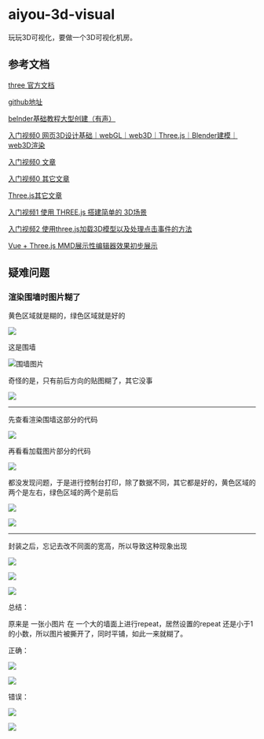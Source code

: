 # aiyou-3d-visual
玩玩3D可视化，要做一个3D可视化机房。

## 参考文档

[three 官方文档](https://threejs.org/docs/index.html#api/zh/)

[github地址](https://github.com/mrdoob/three.js)

[belnder基础教程大型创建（有声）](https://www.bilibili.com/video/BV1GK411P7M3?from=search&seid=13620439506336912099)

[入门视频0 网页3D设计基础｜webGL｜web3D｜Three.js｜Blender建模｜web3D渲染](https://www.bilibili.com/video/BV1U54y1i7Zf?p=2)

[入门视频0 文章](https://juejin.cn/post/6854573206708158471)

[入门视频0 其它文章](https://juejin.cn/post/6844903981450264584)

[Three.js其它文章](http://www.hewebgl.com/article/articledir/1)

[入门视频1 使用 THREE.js 搭建简单的 3D场景](https://www.bilibili.com/video/av78213651?spm_id_from=333.788.b_765f64657363.1)

[入门视频2 使用three.js加载3D模型以及处理点击事件的方法 ](https://www.bilibili.com/video/BV1ZJ411C7F6?from=search&seid=15885332407287474731)

[Vue + Three.js MMD展示性编辑器效果初步展示](https://www.bilibili.com/video/BV1Ef4y1D7WG/?spm_id_from=333.788.videocard.6)

## 疑难问题

### 渲染围墙时图片糊了

黄色区域就是糊的，绿色区域就是好的

![](./README_SOURCE/images/202101241615.png)

这是围墙

![围墙图片](./README_SOURCE/images/wall.png)

奇怪的是，只有前后方向的贴图糊了，其它没事

![](./README_SOURCE/images/20210124161722.png)

---

先查看渲染围墙这部分的代码

![](./README_SOURCE/images/20210124161646.png)

再看看加载图片部分的代码

![](./README_SOURCE/images/20210124161704.png)

都没发现问题，于是进行控制台打印，除了数据不同，其它都是好的，黄色区域的两个是左右，绿色区域的两个是前后

![](./README_SOURCE/images/20210124161739.png)

![](./README_SOURCE/images/20210124161748.png)

---

封装之后，忘记去改不同面的宽高，所以导致这种现象出现

![](./README_SOURCE/images/20210124161823.png)

![](./README_SOURCE/images/20210124161833.png)

![](./README_SOURCE/images/20210124161845.png)

总结：


原来是 一张小图片 在 一个大的墙面上进行repeat，居然设置的repeat 还是小于1的小数，所以图片被撕开了，同时平铺，如此一来就糊了。



正确：

![](./README_SOURCE/images/20210124163343.png)

![](./README_SOURCE/images/20210124163441.png)


错误：

![](./README_SOURCE/images/20210124161823.png)

![](./README_SOURCE/images/20210124161722.png)
